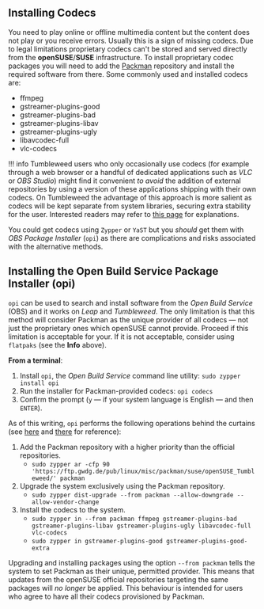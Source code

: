 ## Installing Codecs 
You need to play online or offline multimedia content but the content does not play or you receive errors. Usually this is a sign of missing codecs. Due to legal limitations proprietary codecs can't be stored and served directly from the __openSUSE__/__SUSE__ infrastructure. To install proprietary codec packages you will need to add the [Packman](http://packman.links2linux.org/) repository and install the required software from there. Some commonly used and installed codecs are:

- ffmpeg
- gstreamer-plugins-good
- gstreamer-plugins-bad
- gstreamer-plugins-libav
- gstreamer-plugins-ugly
- libavcodec-full
- vlc-codecs

!!! info
    Tumbleweed users who only occasionally use codecs (for example through a web browser or a handful of dedicated applications such as _VLC_ or _OBS Studio_) might find it convenient _to avoid_ the addition of external repositories by using a version of these applications shipping with their own codecs. On Tumbleweed the advantage of this approach is more salient as codecs will be kept separate from system libraries, securing extra stability for the user. Interested readers may refer to [this page](alternative_procurement.md#flatpaks) for explanations.

You could get codecs using `Zypper` or `YaST` but you _should_ get them with _OBS Package Installer_ (`opi`) as there are complications and risks associated with the alternative methods.

## Installing the Open Build Service Package Installer (opi) 
`opi` can be used to search and install software from the _Open Build Service_ (OBS) and it works on _Leap_ and _Tumbleweed_. The only limitation is that this method will consider Packman as the unique provider of all codecs — not just the proprietary ones which openSUSE cannot provide. Proceed if this limitation is acceptable for your. If it is not acceptable, consider using `flatpaks` (see the __Info__ above).

__From a terminal__:

1. Install `opi`, the _Open Build Service_ command line utility: `sudo zypper install opi`
2. Run the installer for Packman-provided codecs: `opi codecs`
3. Confirm the prompt (`y` — if your system language is English — and then `ENTER`).

As of this writing, `opi` performs the following operations behind the curtains (see [here](https://github.com/openSUSE/opi/blob/d880d81fb315838e17051ee518477498ee5ffd96/opi/plugins/packman.py#L15) and [there](https://github.com/openSUSE/opi/blob/d880d81fb315838e17051ee518477498ee5ffd96/opi/__init__.py#L62) for reference):

1. Add the Packman repository with a higher priority than the official repositories.
   + `sudo zypper ar -cfp 90 'https://ftp.gwdg.de/pub/linux/misc/packman/suse/openSUSE_Tumbleweed/' packman`
2. Upgrade the system exclusively using the Packman repository.
   + `sudo zypper dist-upgrade --from packman --allow-downgrade --allow-vendor-change`
3. Install the codecs to the system.
   + `sudo zypper in --from packman ffmpeg gstreamer-plugins-bad gstreamer-plugins-libav gstreamer-plugins-ugly libavcodec-full vlc-codecs`
   + `sudo zypper in gstreamer-plugins-good gstreamer-plugins-good-extra`


Upgrading and installing packages using the option `--from packman` tells the system to set Packman as their unique, permitted provider. This means that updates from the openSUSE official repositories targeting the same packages will _no longer_ be applied. This behaviour is intended for users who agree to have all their codecs provisioned by Packman.
